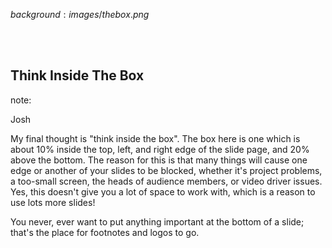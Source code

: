 $background:images/thebox.png$

<br />

<br />

## Think Inside The Box

note: 

Josh

My final thought is "think inside the box".  The box here is
one which is about 10% inside the top, left, and right edge of the
slide page, and 20% above the bottom. The reason for this is that
many things will cause one edge or another of your slides to be
blocked, whether it's project problems, a too-small screen, the
heads of audience members, or video driver issues.  Yes, this
doesn't give you a lot of space to work with, which is a reason
to use lots more slides!

You never, ever want to put anything important at the bottom 
of a slide; that's the place for footnotes and logos to go.
